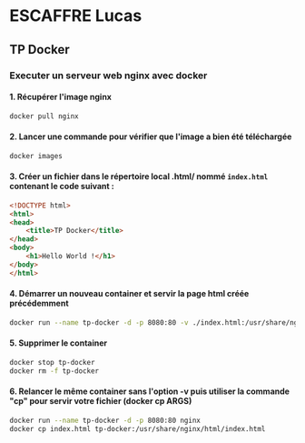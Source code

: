 # ESCAFFRE Lucas

## TP Docker

### Executer un serveur web nginx avec docker

#### 1. Récupérer l'image nginx

```bash
docker pull nginx
```

#### 2. Lancer une commande pour vérifier que l'image a bien été téléchargée

```bash
docker images
```

#### 3. Créer un fichier dans le répertoire local .html/ nommé `index.html` contenant le code suivant :

```html
<!DOCTYPE html>
<html>
<head>
    <title>TP Docker</title>
</head>
<body>
    <h1>Hello World !</h1>
</body>
</html>
```

#### 4. Démarrer un nouveau container et servir la page html créée précédemment

```bash
docker run --name tp-docker -d -p 8080:80 -v ./index.html:/usr/share/nginx/html/index.html nginx
```

#### 5. Supprimer le container

```bash
docker stop tp-docker
docker rm -f tp-docker
```

#### 6. Relancer le même container sans l'option -v puis utiliser la commande "cp" pour servir votre fichier (docker cp ARGS)

```bash
docker run --name tp-docker -d -p 8080:80 nginx
docker cp index.html tp-docker:/usr/share/nginx/html/index.html
```